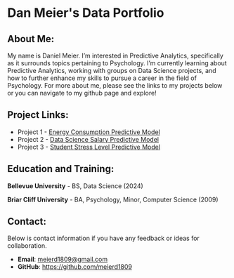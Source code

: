 # Dan Meier's Data Portfolio

## About Me:

My name is Daniel Meier. I’m interested in Predictive Analytics, specifically as it surrounds topics pertaining to 
Psychology. I’m currently learning about Predictive Analytics, working with groups on Data Science projects, and how to
further enhance my skills to pursue a career in the field of Psychology. For more about me, please see the links 
to my projects below or you can navigate to my github page and explore!


## Project Links:
- Project 1 - [Energy Consumption Predictive Model](https://meierd1809.github.io/Predicting-Energy-Consumption/)
- Project 2 - [Data Science Salary Predictive Model](https://meierd1809.github.io/Predicting-Data-Science-Salaries/)
- Project 3 - [Student Stress Level Predictive Model](https://github.com/meierd1809/DSC-450-Applied-Data-Science/tree/main/Projects/Project%203)

## Education and Training:
**Bellevue University** - BS, Data Science (2024)


**Briar Cliff University** - BA, Psychology, Minor, Computer Science (2009)




## Contact:
Below is contact information if you have any feedback or ideas for collaboration.
- **Email**: meierd1809@gmail.com
- **GitHub**: https://github.com/meierd1809

